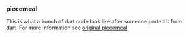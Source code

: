 ### piecemeal

This is what a bunch of dart code look like after someone ported it from dart. For more information see [original piecemeal](https://github.com/munificent/piecemeal)

